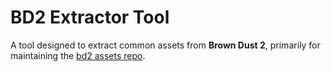 # BD2 Extractor Tool

A tool designed to extract common assets from **Brown Dust 2**, primarily for maintaining the [bd2 assets repo](https://github.com/myssal/Brown-Dust-2-Asset).
